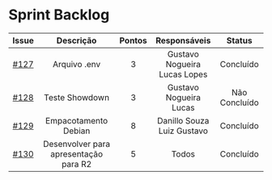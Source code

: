 # Sprint Backlog
|Issue|Descrição|Pontos|Responsáveis|Status|
|:---:|:---:|:---:|:---:|:---:|
|[#127](https://github.com/fga-eps-mds/2019.2-Questmark/issues/127)|Arquivo .env|3|Gustavo Nogueira<br>Lucas Lopes|Concluído|
|[#128](https://github.com/fga-eps-mds/2019.2-Questmark/issues/128)|Teste Showdown|3|Gustavo Nogueira<br>Lucas|Não Concluído|
|[#129](https://github.com/fga-eps-mds/2019.2-Questmark/issues/129)|Empacotamento Debian|8|Danillo Souza<br>Luiz Gustavo|Concluído|
|[#130](https://github.com/fga-eps-mds/2019.2-Questmark/issues/130)|Desenvolver para apresentação para R2|5|Todos|Concluído|